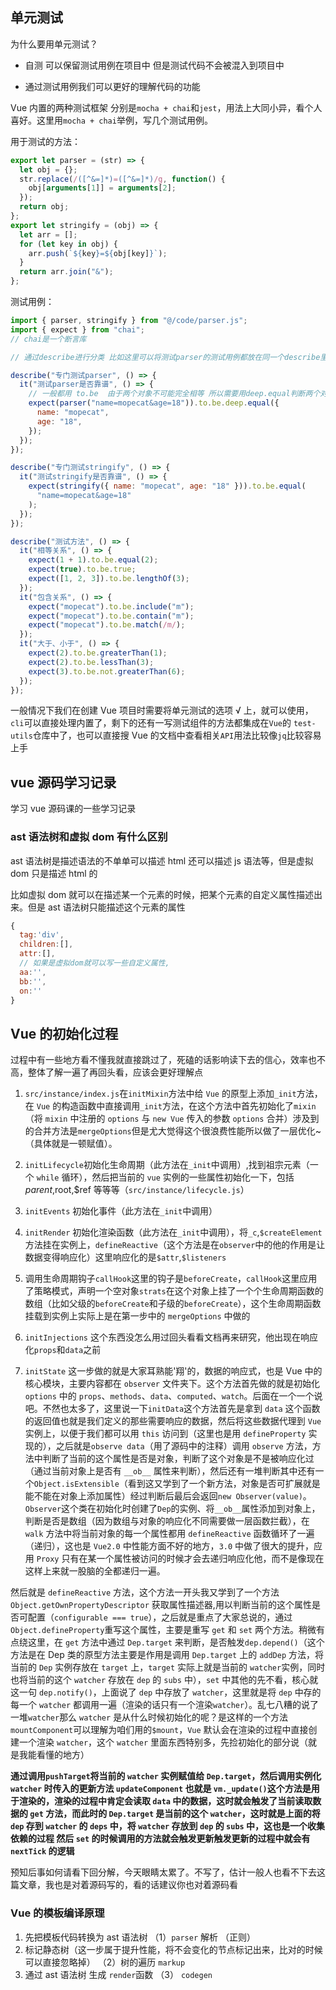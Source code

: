 ## 单元测试

为什么要用单元测试？

- 自测 可以保留测试用例在项目中 但是测试代码不会被混入到项目中

- 通过测试用例我们可以更好的理解代码的功能

Vue 内置的两种测试框架 分别是`mocha + chai`和`jest`，用法上大同小异，看个人喜好。这里用`mocha + chai`举例，写几个测试用例。

用于测试的方法：

```javascript
export let parser = (str) => {
  let obj = {};
  str.replace(/([^&=]*)=([^&=]*)/g, function() {
    obj[arguments[1]] = arguments[2];
  });
  return obj;
};
export let stringify = (obj) => {
  let arr = [];
  for (let key in obj) {
    arr.push(`${key}=${obj[key]}`);
  }
  return arr.join("&");
};
```

测试用例：

```javascript
import { parser, stringify } from "@/code/parser.js";
import { expect } from "chai";
// chai是一个断言库

// 通过describe进行分类 比如这里可以将测试parser的测试用例都放在同一个describe里面一个it就是一个测试用例

describe("专门测试parser", () => {
  it("测试parser是否靠谱", () => {
    // 一般都用 to.be  由于两个对象不可能完全相等 所以需要用deep.equal判断两个对象是否相等 这里的相等不包括引用空间
    expect(parser("name=mopecat&age=18")).to.be.deep.equal({
      name: "mopecat",
      age: "18",
    });
  });
});

describe("专门测试stringify", () => {
  it("测试stringify是否靠谱", () => {
    expect(stringify({ name: "mopecat", age: "18" })).to.be.equal(
      "name=mopecat&age=18"
    );
  });
});

describe("测试方法", () => {
  it("相等关系", () => {
    expect(1 + 1).to.be.equal(2);
    expect(true).to.be.true;
    expect([1, 2, 3]).to.be.lengthOf(3);
  });
  it("包含关系", () => {
    expect("mopecat").to.be.include("m");
    expect("mopecat").to.be.contain("m");
    expect("mopecat").to.be.match(/m/);
  });
  it("大于、小于", () => {
    expect(2).to.be.greaterThan(1);
    expect(2).to.be.lessThan(3);
    expect(3).to.be.not.greaterThan(6);
  });
});
```

一般情况下我们在创建 Vue 项目时需要将单元测试的选项 √ 上，就可以使用，`cli`可以直接处理内置了，剩下的还有一写测试组件的方法都集成在`Vue`的 `test-utils`仓库中了，也可以直接搜 Vue 的文档中查看相关`API`用法比较像`jq`比较容易上手

## vue 源码学习记录

学习 vue 源码课的一些学习记录

### ast 语法树和虚拟 dom 有什么区别

ast 语法树是描述语法的不单单可以描述 html 还可以描述 js 语法等，但是虚拟 dom 只是描述 html 的

比如虚拟 dom 就可以在描述某一个元素的时候，把某个元素的自定义属性描述出来。但是 ast 语法树只能描述这个元素的属性

```javascript
{
  tag:'div',
  children:[],
  attr:[],
  // 如果是虚拟dom就可以写一些自定义属性,
  aa:'',
  bb:'',
  on:''
}
```

## Vue 的初始化过程

过程中有一些地方看不懂我就直接跳过了，死磕的话影响读下去的信心，效率也不高，整体了解一遍了再回头看，应该会更好理解点

1. `src/instance/index.js`在`initMixin`方法中给 `Vue` 的原型上添加`_init`方法，在 `Vue` 的构造函数中直接调用`_init`方法，在这个方法中首先初始化了`mixin`（将 `mixin` 中注册的 `options` 与 `new Vue` 传入的参数 `options` 合并）涉及到的合并方法是`mergeOptions`但是尤大觉得这个很浪费性能所以做了一层优化~（具体就是一顿赋值）。

2. `initLifecycle`初始化生命周期（此方法在`_init`中调用）,找到祖宗元素（一个 `while` 循环），然后把当前的 `vue` 实例的一些属性初始化一下，包括$parent,$root,\$ref 等等等（`src/instance/lifecycle.js`）

3. `initEvents` 初始化事件（此方法在`_init`中调用）

4. `initRender` 初始化渲染函数（此方法在`_init`中调用），将`_c`,`$createElement`方法挂在实例上，`defineReactive`（这个方法是在`observer`中的他的作用是让数据变得响应化）这里响应化的是`$attr`,`$listeners`

5. 调用生命周期钩子`callHook`这里的钩子是`beforeCreate`，`callHook`这里应用了策略模式，声明一个空对象`strats`在这个对象上挂了一个个生命周期函数的数组（比如父级的`beforeCreate`和子级的`beforeCreate`），这个生命周期函数挂载到实例上实际上是在第一步中的 `mergeOptions` 中做的

6. `initInjections` 这个东西没怎么用过回头看看文档再来研究，他出现在响应化`props`和`data`之前

7. `initState` 这一步做的就是大家耳熟能'翔'的，数据的响应式，也是 Vue 中的核心模块，主要内容都在 `observer` 文件夹下。这个方法首先做的就是初始化 `options` 中的 `props`、`methods`、`data`、`computed`、`watch`。后面在一个一个说吧。不然也太多了，这里说一下`initData`这个方法首先是拿到 `data` 这个函数的返回值也就是我们定义的那些需要响应的数据，然后将这些数据代理到 `Vue` 实例上，以便于我们都可以用 `this` 访问到（这里也是用 `defineProperty` 实现的），之后就是`observe data`（用了源码中的注释）调用 `observe` 方法，方法中判断了当前的这个属性是否是对象，判断了这个对象是不是被响应化过（通过当前对象上是否有 `__ob__` 属性来判断），然后还有一堆判断其中还有一个`Object.isExtensible`（看到这又学到了一个新方法，对象是否可扩展就是能不能在对象上添加属性）经过判断后最后会返回`new Observer(value)`。`Observer`这个类在初始化时创建了`Dep`的实例、将`__ob__`属性添加到对象上，判断是否是数组（因为数组与对象的响应化不同需要做一层函数拦截），在 `walk` 方法中将当前对象的每一个属性都用 `defineReactive` 函数循环了一遍（递归），这也是 `Vue2.0` 中性能方面不好的地方，`3.0` 中做了很大的提升，应用 `Proxy` 只有在某一个属性被访问的时候才会去递归响应化他，而不是像现在这样上来就一股脑的全都递归一遍。

然后就是 `defineReactive` 方法，这个方法一开头我又学到了一个方法 `Object.getOwnPropertyDescriptor` 获取属性描述器,用以判断当前的这个属性是否可配置（`configurable === true`），之后就是重点了大家总说的，通过`Object.defineProperty`重写这个属性，主要是重写 `get` 和 `set` 两个方法。稍微有点绕这里，在 `get` 方法中通过 `Dep.target` 来判断，是否触发`dep.depend()`（这个方法是在 Dep 类的原型方法主要是作用是调用 `Dep.target` 上的 `addDep` 方法，将当前的 `Dep` 实例存放在 `target` 上，`target` 实际上就是当前的 `watcher`实例，同时也将当前的这个 `watcher` 存放在 `dep` 的 `subs` 中），`set` 中其他的先不看，核心就这一句 `dep.notify()`，上面说了 `dep` 中存放了 `watcher`，这里就是将 `dep` 中存的每一个 `watcher` 都调用一遍（渲染的话只有一个渲染`watcher`）。乱七八糟的说了一堆`watcher`那么 `watcher` 是从什么时候初始化的呢？是这样的一个方法`mountComponent`可以理解为咱们用的`$mount`，`Vue` 默认会在渲染的过程中直接创建一个渲染 `watcher`，这个 `watcher` 里面东西特别多，先捡初始化的部分说（就是我能看懂的地方）

**通过调用`pushTarget`将当前的 `watcher` 实例赋值给 `Dep.target`，然后调用实例化 `watcher` 时传入的更新方法 `updateComponent` 也就是 `vm._update()`这个方法是用于渲染的，渲染的过程中肯定会读取 `data` 中的数据，这时就会触发了当前读取数据的 `get` 方法，而此时的 `Dep.target` 是当前的这个 `watcher`，这时就是上面的将 `dep` 存到 `watcher` 的 `deps` 中，将 `watcher` 存放到 `dep` 的 `subs` 中，这也是一个收集依赖的过程 然后 `set` 的时候调用的方法就会触发更新触发更新的过程中就会有 `nextTick` 的逻辑**

预知后事如何请看下回分解，今天眼睛太累了。不写了，估计一般人也看不下去这篇文章，我也是对着源码写的，看的话建议你也对着源码看

### Vue 的模板编译原理

1. 先把模板代码转换为 ast 语法树 （1）`parser` 解析 （正则）
2. 标记静态树（这一步属于提升性能，将不会变化的节点标记出来，比对的时候可以直接忽略掉） （2）树的遍历 `markup`
3. 通过 ast 语法树 生成 `render`函数 （3） `codegen`
